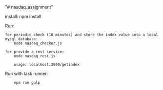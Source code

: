 "# nasdaq_assignment" 

install:
    npm install

Run:

    for periodic check (10 minutes) and store the index value into a local mysql database:
        node nasdaq_checker.js

    for provide a rest service:
        node nasdaq_rest.js

        usage: localhost:3000/getindex

Run with task runner:
   
        npm run gulp